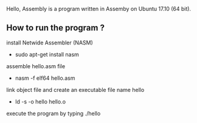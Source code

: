 Hello, Assembly is a program written in Assemby on Ubuntu 17.10 (64 bit).


## How to run the program ?

install Netwide Assembler (NASM)
* sudo apt-get install nasm

assemble hello.asm file
* nasm -f elf64 hello.asm

link object file and create an executable file name hello
* ld -s -o hello hello.o

execute the program by typing ./hello

